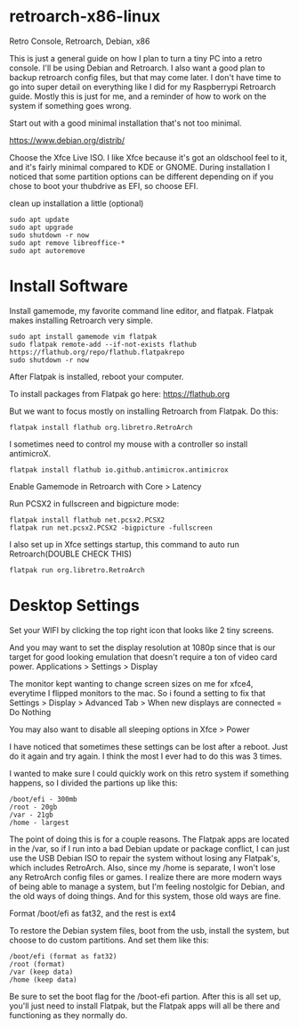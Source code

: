 # retroarch-x86-linux
Retro Console, Retroarch, Debian, x86

This is just a general guide on how I plan to turn a tiny PC into a retro console.  I'll be using Debian and Retroarch.  I also want a good plan to backup retroarch config files, but that may come later.  I don't have time to go into super detail on everything like I did for my Raspberrypi Retroarch guide.  Mostly this is just for me, and a reminder of how to work on the system if something goes wrong.

Start out with a good minimal installation that's not too minimal. 

https://www.debian.org/distrib/

Choose the Xfce Live ISO.  I like Xfce because it's got an oldschool feel to it, and it's fairly minimal compared to KDE or GNOME.  During installation I noticed that some partition options can be different depending on if you chose to boot your thubdrive as EFI, so choose EFI.

clean up installation a little (optional)

```
sudo apt update
sudo apt upgrade
sudo shutdown -r now
sudo apt remove libreoffice-*
sudo apt autoremove
```
# Install Software
Install gamemode, my favorite command line editor, and flatpak.  Flatpak makes installing Retroarch very simple.
```
sudo apt install gamemode vim flatpak
sudo flatpak remote-add --if-not-exists flathub https://flathub.org/repo/flathub.flatpakrepo
sudo shutdown -r now
```

After Flatpak is installed, reboot your computer.

To install packages from Flatpak go here:
https://flathub.org


But we want to focus mostly on installing Retroarch from Flatpak.  Do this:
```
flatpak install flathub org.libretro.RetroArch
```
I sometimes need to control my mouse with a controller so install antimicroX.
```
flatpak install flathub io.github.antimicrox.antimicrox
```
Enable Gamemode in Retroarch with Core > Latency

Run PCSX2 in fullscreen and bigpicture mode:
```
flatpak install flathub net.pcsx2.PCSX2
flatpak run net.pcsx2.PCSX2 -bigpicture -fullscreen
```

I also set up in Xfce settings startup, this command to auto run Retroarch(DOUBLE CHECK THIS)
```
flatpak run org.libretro.RetroArch
```
# Desktop Settings

Set your WIFI by clicking the top right icon that looks like 2 tiny screens.

And you may want to set the display resolution at 1080p since that is our target for good looking emulation that doesn't require a ton of video card power.
Applications > Settings > Display

The monitor kept wanting to change screen sizes on me for xfce4, everytime I flipped monitors to the mac.  So i found a setting to fix that
Settings > Display > Advanced Tab > When new displays are connected = Do Nothing

You may also want to disable all sleeping options in Xfce > Power


I have noticed that sometimes these settings can be lost after a reboot.  Just do it again and try again.  I think the most I ever had to do this was 3 times.



I wanted to make sure I could quickly work on this retro system if something happens, so I divided the partions up like this:
```
/boot/efi - 300mb
/root - 20gb
/var - 21gb
/home - largest
```

The point of doing this is for a couple reasons.  The Flatpak apps are located in the /var, so if I run into a bad Debian update or package conflict, I can just use the USB Debian ISO to  repair the system without losing any Flatpak's, which includes RetroArch.  Also, since my /home is separate, I won't lose any RetroArch config files or games.  I realize there are more modern ways of being able to manage a system, but I'm feeling nostolgic for Debian, and the old ways of doing things.  And for this system, those old ways are fine.

Format /boot/efi as fat32, and the rest is ext4

To restore the Debian system files, boot from the usb, install the system, but choose to do custom partitions.  And set them like this:
```
/boot/efi (format as fat32)
/root (format)
/var (keep data)
/home (keep data)
```
Be sure to set the boot flag for the /boot-efi partion.  After this is all set up, you'll just need to install Flatpak, but the Flatpak apps will all be there and functioning as they normally do.



